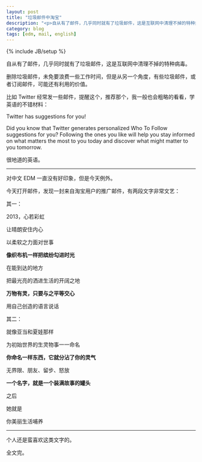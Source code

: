 ```yaml
---
layout: post
title: "垃圾邮件中淘宝"
description: "<p>自从有了邮件，几乎同时就有了垃圾邮件，这是互联网中清理不掉的特种病毒。删除垃圾邮件，未免要浪费一些工作时间，但是从另一个角度，有些垃圾邮件，或者订阅邮件，可能还有利用的价值。</p><p>比如 Twitter 经常发一些邮件，提醒这个，推荐那个，我一般也会粗略的看看，学英语的不错材料。</p>"
category: blog
tags: [edm, mail, english]
---
```

{% include JB/setup %}

自从有了邮件，几乎同时就有了垃圾邮件，这是互联网中清理不掉的特种病毒。

删除垃圾邮件，未免要浪费一些工作时间，但是从另一个角度，有些垃圾邮件，或者订阅邮件，可能还有利用的价值。

比如 Twitter 经常发一些邮件，提醒这个，推荐那个，我一般也会粗略的看看，学英语的不错材料：

Twitter has suggestions for you!

Did you know that Twitter generates personalized Who To Follow suggestions for you? Following the ones you like will help you stay informed on what matters the most to you today and discover what might matter to you tomorrow.
 
很地道的英语。

----

对中文 EDM 一直没有好印象，但是今天例外。

今天打开邮件，发现一封来自淘宝用户的推广邮件，有两段文字非常文艺：

其一：

2013，心若彩虹

让晴朗安住内心

以柔软之力面对世事

**像织布机一样把缤纷勾进时光**

在能到达的地方

把最光亮的洒进生活的开阔之地

**万物有灵，只要与之平等交心**

用自己创造的语言说话

其二：

就像亚当和夏娃那样

为初始世界的生灵物事一一命名

**你命名一样东西，它就分沾了你的灵气**

无界限、朋友、留步、怒放

**一个名字，就是一个装满故事的罐头**

之后

她就是

你美丽生活哺养

----

个人还是蛮喜欢这类文字的。

全文完。